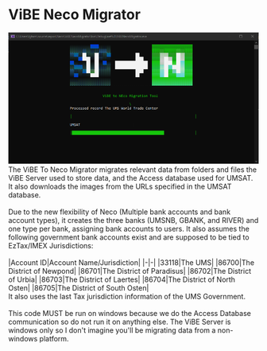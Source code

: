 # ViBE Neco Migrator
![V2N](https://raw.githubusercontent.com/igtampe/Neco/master/Images/Vibe2NecoMigrator.png)
<br>
The ViBE To Neco Migrator migrates relevant data from folders and files the ViBE Server used to store data, and the Access database used for UMSAT. It also downloads the images from the URLs specified in the UMSAT database.<br>
<br>
Due to the new flexibility of Neco (Multiple bank accounts and bank account types), it creates the three banks (UMSNB, GBANK, and RIVER) and one type per bank, assigning bank accounts to users. It also assumes the following government bank accounts exist and are supposed to be tied to EzTax/IMEX Jurisdictions:<br>
<br>
|Account ID|Account Name/Jurisdiction|
|-|-|
|33118|The UMS|
|86700|The District of Newpond|
|86701|The District of Paradisus|
|86702|The District of Urbia|
|86703|The District of Laertes|
|86704|The District of North Osten|
|86705|The District of South Osten|
<br>
It also uses the last Tax jurisdiction information of the UMS Government.<br>
<br>
This code MUST be run on windows because we do the Access Database communication so do not run it on anything else. The ViBE Server is windows only so I don't imagine you'll be migrating data from a non-windows platform.<br>
